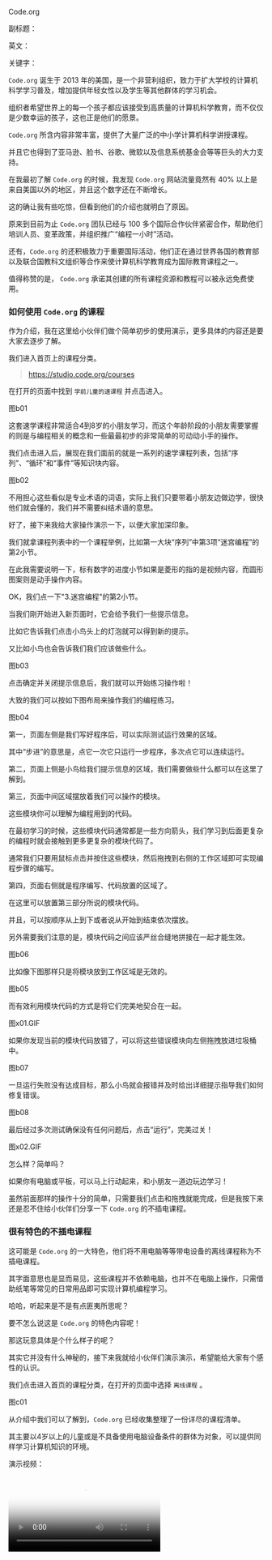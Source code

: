 Code.org

副标题：

英文：

关键字：



`Code.org` 诞生于 2013 年的美国，是一个非营利组织，致力于扩大学校的计算机科学学习普及，增加提供年轻女性以及学生等其他群体的学习机会。

组织者希望世界上的每一个孩子都应该接受到高质量的计算机科学教育，而不仅仅是少数幸运的孩子，这也正是他们的愿景。

`Code.org` 所含内容非常丰富，提供了大量广泛的中小学计算机科学讲授课程。

并且它也得到了亚马逊、脸书、谷歌、微软以及信息系统基金会等等巨头的大力支持。



在我最初了解 `Code.org` 的时候，我发现 `Code.org` 网站流量竟然有 40% 以上是来自美国以外的地区，并且这个数字还在不断增长。

这的确让我有些吃惊，但看到他们的介绍也就明白了原因。

原来到目前为止 `Code.org` 团队已经与 100 多个国际合作伙伴紧密合作，帮助他们培训人员、变革政策，并组织推广“编程一小时”活动。

还有，`Code.org` 的还积极致力于重要国际活动，他们正在通过世界各国的教育部以及联合国教科文组织等合作来使计算机科学教育成为国际教育课程之一。



值得称赞的是， `Code.org` 承诺其创建的所有课程资源和教程可以被永远免费使用。





### 如何使用 `Code.org` 的课程

作为介绍，我在这里给小伙伴们做个简单初步的使用演示，更多具体的内容还是要大家去逐步了解。

我们进入首页上的课程分类。

> https://studio.code.org/courses



在打开的页面中找到 `学前儿童的速课程` 并点击进入。

图b01



这套速学课程非常适合4到8岁的小朋友学习，而这个年龄阶段的小朋友需要掌握的则是与编程相关的概念和一些最最初步的非常简单的可动动小手的操作。

我们点击进入后，展现在我们面前的就是一系列的速学课程列表，包括“序列”、“循环”和“事件”等知识块内容。

图b02



不用担心这些看似是专业术语的词语，实际上我们只要带着小朋友边做边学，很快他们就会懂的，我们并不需要纠结术语的意思。

好了，接下来我给大家操作演示一下，以便大家加深印象。

我们就拿课程列表中的一个课程举例，比如第一大块“序列”中第3项“迷宫编程”的第2小节。

在此我需要说明一下，标有数字的进度小节如果是菱形的指的是视频内容，而圆形图案则是动手操作内容。



OK，我们点一下"3.迷宫编程"的第2小节。

当我们刚开始进入新页面时，它会给予我们一些提示信息。

比如它告诉我们点击小鸟头上的灯泡就可以得到新的提示。

又比如小鸟也会告诉我们我们应该做些什么。

图b03



点击确定并关闭提示信息后，我们就可以开始练习操作啦！

大致的我们可以按如下图布局来操作我们的编程练习。

图b04



第一，页面左侧是我们写好程序后，可以实际测试运行效果的区域。

其中“步进”的意思是，点它一次它只运行一步程序，多次点它可以连续运行。



第二，页面上侧是小鸟给我们提示信息的区域，我们需要做些什么都可以在这里了解到。



第三，页面中间区域摆放着我们可以操作的模块。

这些模块你可以理解为编程用到的代码。

在最初学习的时候，这些模块代码通常都是一些方向箭头，我们学习到后面更复杂的编程时就会接触到更多更复杂的模块代码了。

通常我们只要用鼠标点击并按住这些模块，然后拖拽到右侧的工作区域即可实现编程步骤的编写。



第四，页面右侧就是程序编写、代码放置的区域了。

在这里可以放置第三部分所说的模块代码。

并且，可以按顺序从上到下或者说从开始到结束依次摆放。

另外需要我们注意的是，模块代码之间应该严丝合缝地拼接在一起才能生效。

图b06



比如像下图那样只是将模块放到工作区域是无效的。

图b05



而有效利用模块代码的方式是将它们完美地契合在一起。

图x01.GIF



如果你发现当前的模块代码放错了，可以将这些错误模块向左侧拖拽放进垃圾桶中。

图b07



一旦运行失败没有达成目标，那么小鸟就会报错并及时给出详细提示指导我们如何修复错误。

图b08



最后经过多次测试确保没有任何问题后，点击“运行”，完美过关！

图x02.GIF



怎么样？简单吗？

如果你有电脑或平板，可以马上行动起来，和小朋友一道边玩边学习！



虽然前面那样的操作十分的简单，只需要我们点击和拖拽就能完成，但是我按下来还是忍不住给小伙伴们分享一下 `Code.org` 的不插电课程。



### 很有特色的不插电课程

这可能是 `Code.org` 的一大特色，他们将不用电脑等等带电设备的离线课程称为不插电课程。

其字面意思也是显而易见，这些课程并不依赖电脑，也并不在电脑上操作，只需借助纸笔等常见的日常用品即可实现计算机编程学习。

哈哈，听起来是不是有点匪夷所思呢？

要不怎么说这是 `Code.org` 的特色内容呢！

那这玩意具体是个什么样子的呢？

其实它并没有什么神秘的，接下来我就给小伙伴们演示演示，希望能给大家有个感性的认识。



我们点击进入首页的课程分类，在打开的页面中选择 `离线课程` 。

图c01



从介绍中我们可以了解到，`Code.org` 已经收集整理了一份详尽的课程清单。

其主要以4岁以上的儿童或是不具备使用电脑设备条件的群体为对象，可以提供同样学习计算机知识的环境。













演示视频：

<video id="fallbackPlayer1644543007019_html5_api" class="vjs-tech" preload="auto" poster="https://studio.code.org/c/video_thumbnails/C1_happy_maps_unplugged.jpg" tabindex="-1" src="https://videos.code.org/2014/C1-happy-maps-unplugged.mp4">
    <source src="https://videos.code.org/2014/C1-happy-maps-unplugged.mp4" type="video/mp4">
</video>



